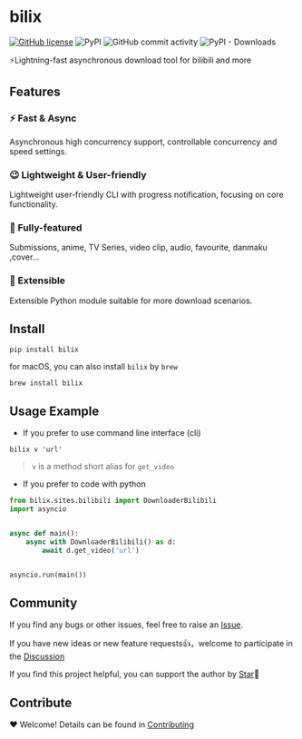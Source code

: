 # bilix

[![GitHub license](https://img.shields.io/github/license/HFrost0/bilix?style=flat-square)](https://github.com/HFrost0/bilix/blob/master/LICENSE)
![PyPI](https://img.shields.io/pypi/v/bilix?style=flat-square&color=blue)
![GitHub commit activity](https://img.shields.io/github/commit-activity/m/HFrost0/bilix)
![PyPI - Downloads](https://img.shields.io/pypi/dm/bilix?label=pypi%20downloads&style=flat-square)

⚡️Lightning-fast asynchronous download tool for bilibili and more


## Features

### ⚡️ Fast & Async

Asynchronous high concurrency support, controllable concurrency and speed settings.

### 😉 Lightweight & User-friendly

Lightweight user-friendly CLI with progress notification, focusing on core functionality.

### 📝 Fully-featured

Submissions, anime, TV Series, video clip, audio, favourite, danmaku ,cover...

### 🔨 Extensible

Extensible Python module suitable for more download scenarios.

## Install

```shell
pip install bilix
```

for macOS, you can also install `bilix` by `brew`

```shell
brew install bilix
```

## Usage Example

* If you prefer to use command line interface (cli)

```shell
bilix v 'url'
```

> `v` is a method short alias for `get_video`

* If you prefer to code with python

```python
from bilix.sites.bilibili import DownloaderBilibili
import asyncio


async def main():
    async with DownloaderBilibili() as d:
        await d.get_video('url')


asyncio.run(main())
```

## Community

If you find any bugs or other issues, feel free to raise an [Issue](https://github.com/HFrost0/bilix/issues).

If you have new ideas or new feature requests👍，welcome to participate in
the [Discussion](https://github.com/HFrost0/bilix/discussions)

If you find this project helpful, you can support the author by [Star](https://github.com/HFrost0/bilix/stargazers)🌟

## Contribute

❤️ Welcome! Details can be found in [Contributing](https://github.com/HFrost0/bilix/blob/master/CONTRIBUTING_EN.md)
